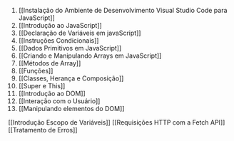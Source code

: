 1. [[Instalação do Ambiente de Desenvolvimento Visual Studio Code para JavaScript]]
2. [[Introdução ao JavaScript]] 
3. [[Declaração de Variáveis em javaScript]]
4. [[Instruções Condicionais]]
5. [[Dados Primitivos em JavaScript]]
6. [[Criando e Manipulando Arrays em JavaScript]]
7. [[Métodos de Array]]
8. [[Funções]]
9. [[Classes, Herança e Composição]]
10. [[Super e This]]
11. [[Introdução ao DOM]]
12. [[Interação com o Usuário]]
13. [[Manipulando elementos do DOM]]

[[Introdução Escopo de Variáveis]]
[[Requisições HTTP com a Fetch API]]
[[Tratamento de Erros]]
